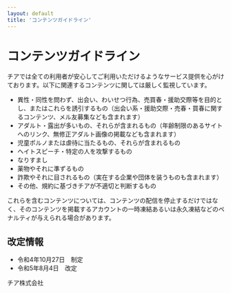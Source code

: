 ```yaml
---
layout: default
title: 'コンテンツガイドライン'
---
```


# コンテンツガイドライン
チアでは全ての利用者が安心してご利用いただけるようなサービス提供を心がけております。以下に関連するコンテンツに関しては厳しく監視しています。

 - 異性・同性を問わず、出会い、わいせつ⾏為、売買春・援助交際等を⽬的とし、またはこれらを誘引するもの（出会い系・援助交際・売春・買春に関するコンテンツ、メル友募集なども含まれます）
 - アダルト・露出が多いもの、それらが含まれるもの（年齢制限のあるサイトへのリンク、無修正アダルト画像の掲載なども含まれます）
 - 児童ポルノまたは虐待に当たるもの、それらが含まれるもの
 - ヘイトスピーチ・特定の人を攻撃するもの
 - なりすまし
 - 薬物やそれに準ずるもの
 - 詐欺やそれに目されるもの（実在する企業や団体を装うものも含まれます）
 - その他、規約に基づきチアが不適切と判断するもの

これらを含むコンテンツについては、コンテンツの配信を停止するだけではなく、そのコンテンツを掲載するアカウントの一時凍結あるいは永久凍結などのペナルティが与えられる場合があります。

## 改定情報
* 令和4年10月27日　制定
* 令和5年8月4日　改定

チア株式会社